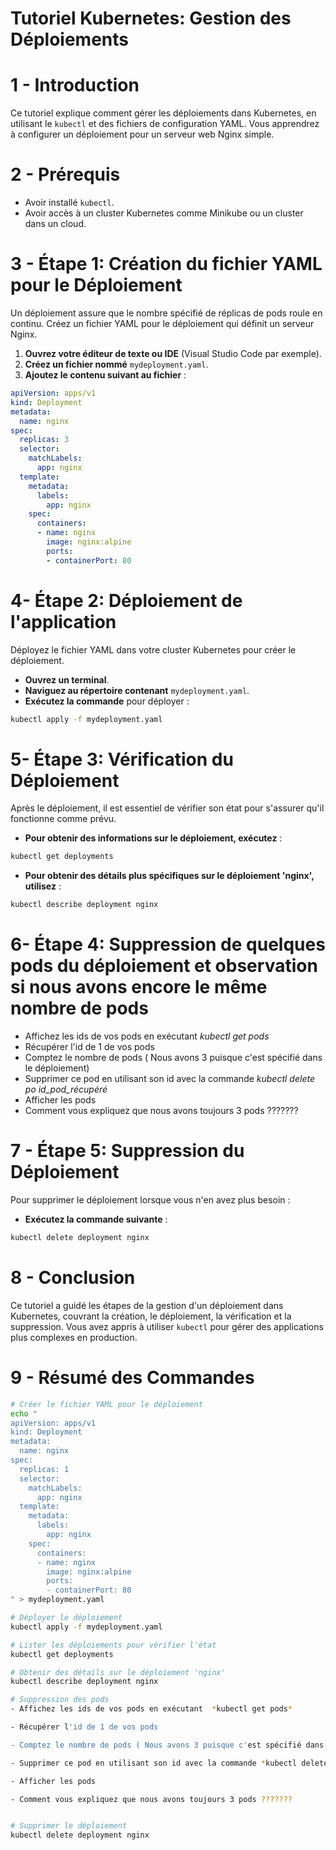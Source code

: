 # Tutoriel Kubernetes: Gestion des Déploiements

# 1 - Introduction

Ce tutoriel explique comment gérer les déploiements dans Kubernetes, en utilisant le `kubectl` et des fichiers de configuration YAML. Vous apprendrez à configurer un déploiement pour un serveur web Nginx simple.

# 2 - Prérequis

- Avoir installé `kubectl`.
- Avoir accès à un cluster Kubernetes comme Minikube ou un cluster dans un cloud.

# 3 - Étape 1: Création du fichier YAML pour le Déploiement

Un déploiement assure que le nombre spécifié de réplicas de pods roule en continu. Créez un fichier YAML pour le déploiement qui définit un serveur Nginx.

1. **Ouvrez votre éditeur de texte ou IDE** (Visual Studio Code par exemple).
2. **Créez un fichier nommé** `mydeployment.yaml`.
3. **Ajoutez le contenu suivant au fichier** :

```yaml
apiVersion: apps/v1
kind: Deployment
metadata:
  name: nginx
spec:
  replicas: 3
  selector:
    matchLabels:
      app: nginx
  template:
    metadata:
      labels:
        app: nginx
    spec:
      containers:
      - name: nginx
        image: nginx:alpine
        ports:
        - containerPort: 80
```

# 4- Étape 2: Déploiement de l'application

Déployez le fichier YAML dans votre cluster Kubernetes pour créer le déploiement.

- **Ouvrez un terminal**.
- **Naviguez au répertoire contenant** `mydeployment.yaml`.
- **Exécutez la commande** pour déployer :

```bash
kubectl apply -f mydeployment.yaml
```

# 5- Étape 3: Vérification du Déploiement

Après le déploiement, il est essentiel de vérifier son état pour s'assurer qu'il fonctionne comme prévu.

- **Pour obtenir des informations sur le déploiement, exécutez** :

```bash
kubectl get deployments
```


- **Pour obtenir des détails plus spécifiques sur le déploiement 'nginx', utilisez** :

```bash
kubectl describe deployment nginx
```



# 6- Étape 4: Suppression de quelques pods du déploiement et observation si nous avons encore le même nombre de pods

- Affichez les ids de vos pods en exécutant  *kubectl get pods*
- Récupérer l'id de 1 de vos pods
- Comptez le nombre de pods ( Nous avons 3 puisque c'est spécifié dans le déploiement)
- Supprimer ce pod en utilisant son id avec la commande *kubectl delete po id_pod_récupéré*
- Afficher les pods
- Comment vous expliquez que nous avons toujours 3 pods ???????



# 7 - Étape 5: Suppression du Déploiement

Pour supprimer le déploiement lorsque vous n'en avez plus besoin :

- **Exécutez la commande suivante** :

```bash
kubectl delete deployment nginx
```

# 8 - Conclusion

Ce tutoriel a guidé les étapes de la gestion d'un déploiement dans Kubernetes, couvrant la création, le déploiement, la vérification et la suppression. Vous avez appris à utiliser `kubectl` pour gérer des applications plus complexes en production.

# 9 - Résumé des Commandes

```bash
# Créer le fichier YAML pour le déploiement
echo "
apiVersion: apps/v1
kind: Deployment
metadata:
  name: nginx
spec:
  replicas: 1
  selector:
    matchLabels:
      app: nginx
  template:
    metadata:
      labels:
        app: nginx
    spec:
      containers:
      - name: nginx
        image: nginx:alpine
        ports:
        - containerPort: 80
" > mydeployment.yaml

# Déployer le déploiement
kubectl apply -f mydeployment.yaml

# Lister les déploiements pour vérifier l'état
kubectl get deployments

# Obtenir des détails sur le déploiement 'nginx'
kubectl describe deployment nginx

# Suppression des pods
- Affichez les ids de vos pods en exécutant  *kubectl get pods*

- Récupérer l'id de 1 de vos pods

- Comptez le nombre de pods ( Nous avons 3 puisque c'est spécifié dans le déploiement)

- Supprimer ce pod en utilisant son id avec la commande *kubectl delete po id_pod_récupéré*

- Afficher les pods

- Comment vous expliquez que nous avons toujours 3 pods ???????


# Supprimer le déploiement
kubectl delete deployment nginx
```
